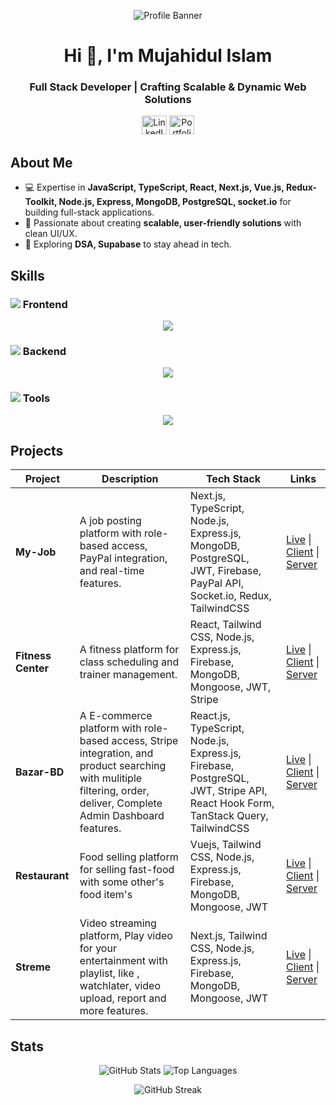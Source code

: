 <p align="center">
  <img src="https://res.cloudinary.com/diez3alve/image/upload/v1736714086/Black-and-White-Gradient-Personal-Linked-In-Banner_huoewl.png" alt="Profile Banner" />
</p>

<h1 align="center">Hi 👋, I'm Mujahidul Islam</h1>
<h3 align="center">Full Stack Developer | Crafting Scalable & Dynamic Web Solutions</h3>

<p align="center">
  <a href="https://linkedin.com/in/mujahidul-islam-07b5a42a0"><img src="https://raw.githubusercontent.com/rahuldkjain/github-profile-readme-generator/master/src/images/icons/Social/linked-in-alt.svg" alt="LinkedIn" height="30" width="40" /></a>
  <a href="https://new-mujahid-portfolio.vercel.app/"><img src="https://i.ibb.co/fSV94Hs/m-logo.png" alt="Portfolio" height="30" width="40" /></a>
</p>

## About Me
- 💻 Expertise in **JavaScript, TypeScript, React, Next.js, Vue.js, Redux-Toolkit, Node.js, Express, MongoDB, PostgreSQL, socket.io** for building full-stack applications.
- 🚀 Passionate about creating **scalable, user-friendly solutions** with clean UI/UX.
- 🌟 Exploring **DSA, Supabase** to stay ahead in tech.

## Skills
### <img src="https://img.shields.io/badge/Frontend-1f425f?style=flat-square" /> Frontend
<p align="center">
  <img src="https://skillicons.dev/icons?i=js,typescript,react,nextjs,redux,vuejs,html,css,tailwind" />
</p>

### <img src="https://img.shields.io/badge/Backend-1f425f?style=flat-square" /> Backend
<p align="center">
  <img src="https://skillicons.dev/icons?i=nodejs,express,mongodb,postgres,mysql,firebase,supabase" />
</p>

### <img src="https://img.shields.io/badge/Tools-1f425f?style=flat-square" /> Tools
<p align="center">
  <img src="https://skillicons.dev/icons?i=vscode,vercel,postman,npm" />
</p>

## Projects
| Project | Description | Tech Stack | Links |
|---------|-------------|------------|-------|
| **My-Job** | A job posting platform with role-based access, PayPal integration, and real-time features. | Next.js, TypeScript, Node.js, Express.js, MongoDB, PostgreSQL, JWT, Firebase, PayPal API, Socket.io, Redux, TailwindCSS | [Live](https://my-job-brown.vercel.app/) \| [Client](https://github.com/Mujahid2000/myJob) \| [Server](https://github.com/Mujahid2000/Job-server) |
| **Fitness Center** | A fitness platform for class scheduling and trainer management. | React, Tailwind CSS, Node.js, Express.js, Firebase, MongoDB, Mongoose, JWT, Stripe | [Live](https://gym-center-eta.vercel.app) \| [Client](https://github.com/Mujahid2000/gym-center) \| [Server](https://github.com/Mujahid2000/gym-server) |
| **Bazar-BD** | A E-commerce platform with role-based access, Stripe integration, and product searching with mulitiple filtering, order, deliver, Complete Admin Dashboard features. | React.js, TypeScript, Node.js, Express.js, Firebase, PostgreSQL, JWT, Stripe API, React Hook Form, TanStack Query, TailwindCSS | [Live](https://bazar-bd.vercel.app/) \| [Client](https://github.com/Mujahid2000/Bazar-BD) \| [Server](https://github.com/Mujahid2000/Postgre-Server) |
| **Restaurant** | Food selling platform for selling fast-food with some other's food item's |Vuejs, Tailwind CSS, Node.js, Express.js, Firebase, MongoDB, Mongoose, JWT | [Live](https://restaurant-beta-lemon.vercel.app/) \| [Client](https://github.com/Mujahid2000/Restaurant-) \| [Server](https://github.com/Mujahid2000/Restaurant-Server) |
| **Streme** | Video streaming platform, Play video for your entertainment with playlist, like , watchlater, video upload, report and more features. |Next.js, Tailwind CSS, Node.js, Express.js, Firebase, MongoDB, Mongoose, JWT | [Live](https://restaurant-beta-lemon.vercel.app/) \| [Client](https://github.com/Mujahid2000/Restaurant-) \| [Server](https://github.com/Mujahid2000/Restaurant-Server) |

## Stats
<p align="center">
  <img src="https://github-readme-stats.vercel.app/api?username=mujahid2000&show_icons=true&theme=tokyonight&hide_border=true" alt="GitHub Stats" />
  <img src="https://github-readme-stats.vercel.app/api/top-langs?username=mujahid2000&layout=compact&theme=tokyonight&hide_border=true" alt="Top Languages" />
</p>
<p align="center">
  <img src="https://github-readme-streak-stats.herokuapp.com?user=mujahid2000&theme=tokyonight&hide_border=true&card_width=500" alt="GitHub Streak" />
</p>
